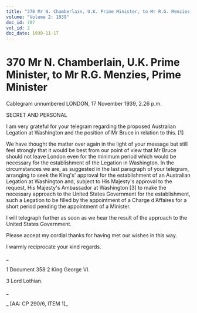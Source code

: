```yaml
---
title: "370 Mr N. Chamberlain, U.K. Prime Minister, to Mr R.G. Menzies, Prime Minister"
volume: "Volume 2: 1939"
doc_id: 707
vol_id: 2
doc_date: 1939-11-17
---
```


# 370 Mr N. Chamberlain, U.K. Prime Minister, to Mr R.G. Menzies, Prime Minister

Cablegram unnumbered LONDON, 17 November 1939, 2.26 p.m.

SECRET AND PERSONAL

I am very grateful for your telegram regarding the proposed Australian Legation at Washington and the position of Mr Bruce in relation to this. [1]

We have thought the matter over again in the light of your message but still feel strongly that it would be best from our point of view that Mr Bruce should not leave London even for the minimum period which would be necessary for the establishment of the Legation in Washington. In the circumstances we are, as suggested in the last paragraph of your telegram, arranging to seek the King's' approval for the establishment of an Australian Legation at Washington and, subject to His Majesty's approval to the request, His Majesty's Ambassador at Washington [3] to make the necessary approach to the United States Government for the establishment, such a Legation to be filled by the appointment of a Charge d'Affaires for a short period pending the appointment of a Minister.

I will telegraph further as soon as we hear the result of the approach to the United States Government.

Please accept my cordial thanks for having met our wishes in this way.

I warmly reciprocate your kind regards.

_

1 Document 358 2 King George VI.

3 Lord Lothian.

_

_ [AA: CP 290/6, ITEM 1]_
